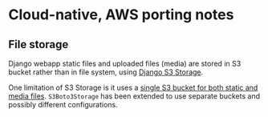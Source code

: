 # Cloud-native, AWS porting notes

## File storage

Django webapp static files and uploaded files (media) are stored in S3 bucket rather than in file system, using 
[Django S3 Storage](https://django-storages.readthedocs.io/en/latest/backends/amazon-S3.html).

One limitation of S3 Storage is it uses a 
[single S3 bucket for both static and media files](https://www.caktusgroup.com/blog/2014/11/10/Using-Amazon-S3-to-store-your-Django-sites-static-and-media-files/).
`S3Boto3Storage` has been extended to use separate buckets and possibly different configurations.
